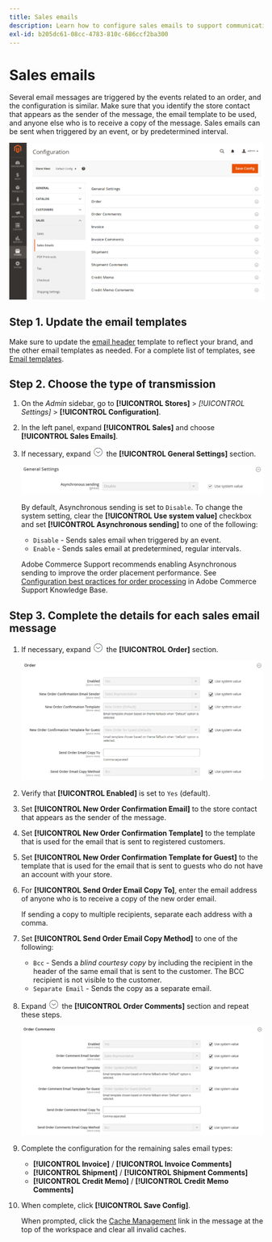 ```yaml
---
title: Sales emails
description: Learn how to configure sales emails to support communications to customers about their orders.
exl-id: b205dc61-08cc-4783-810c-686ccf2ba300
---
```

# Sales emails

Several email messages are triggered by the events related to an order, and the configuration is similar. Make sure that you identify the store contact that appears as the sender of the message, the email template to be used, and anyone else who is to receive a copy of the message. Sales emails can be sent when triggered by an event, or by predetermined interval.

![Sales configuration - sales emails](./assets/config-sales-sales-email-full.png)<!-- zoom -->

## Step 1. Update the email templates

Make sure to update the [email header](../systems/email-template-custom.md#header-template) template to reflect your brand, and the other email templates as needed. For a complete list of templates, see [Email templates](../systems/email-templates.md).

## Step 2. Choose the type of transmission

1. On the _Admin_ sidebar, go to **[!UICONTROL Stores]** > _[!UICONTROL Settings]_ > **[!UICONTROL Configuration]**.

1. In the left panel, expand **[!UICONTROL Sales]** and choose **[!UICONTROL Sales Emails]**.

1. If necessary, expand ![Expansion selector](../assets/icon-display-expand.png) the  **[!UICONTROL General Settings]** section.

   ![Sales configuration - sales email general settings](../configuration-reference/sales/assets/sales-emails-general-settings.png)<!-- zoom -->

   By default, Asynchronous sending is set to `Disable`. To change the system setting, clear the **[!UICONTROL Use system value]** checkbox and set **[!UICONTROL Asynchronous sending]** to one of the following:

   - `Disable` - Sends sales email when triggered by an event.
   - `Enable` - Sends sales email at predetermined, regular intervals.

   Adobe Commerce Support recommends enabling Asynchronous sending to improve the order placement performance. See [Configuration best practices for order processing](https://experienceleague.adobe.com/docs/commerce-operations/implementation-playbook/best-practices/maintenance/order-processing-configuration.html) in Adobe Commerce Support Knowledge Base.

## Step 3. Complete the details for each sales email message

1. If necessary, expand ![Expansion selector](../assets/icon-display-expand.png) the **[!UICONTROL Order]** section.

   ![Sales configuration - sales emails order](../configuration-reference/sales/assets/sales-emails-order.png)<!-- zoom -->

1.  Verify that **[!UICONTROL Enabled]** is set to `Yes` (default).

1. Set **[!UICONTROL New Order Confirmation Email]** to the store contact that appears as the sender of the message.

1. Set **[!UICONTROL New Order Confirmation Template]** to the template that is used for the email that is sent to registered customers.

1. Set **[!UICONTROL New Order Confirmation Template for Guest]** to the template that is used for the email that is sent to guests who do not have an account with your store.

1. For **[!UICONTROL Send Order Email Copy To]**, enter the email address of anyone who is to receive a copy of the new order email.

   If sending a copy to multiple recipients, separate each address with a comma.

1. Set **[!UICONTROL Send Order Email Copy Method]** to one of the following:

   - `Bcc` -  Sends a _blind courtesy copy_ by including the recipient in the header of the same email that is sent to the customer. The BCC recipient is not visible to the customer.
   - `Separate Email` - Sends the copy as a separate email.

1. Expand ![Expansion selector](../assets/icon-display-expand.png) the **[!UICONTROL Order Comments]** section and repeat these steps.

   ![Sales configuration - Sales emails order comments](../configuration-reference/sales/assets/sales-emails-order-comments.png)<!-- zoom -->

1. Complete the configuration for the remaining sales email types:

    - **[!UICONTROL Invoice]** / **[!UICONTROL Invoice Comments]**
    - **[!UICONTROL Shipment]** / **[!UICONTROL Shipment Comments]**
    - **[!UICONTROL Credit Memo]** / **[!UICONTROL Credit Memo Comments]**

1. When complete, click **[!UICONTROL Save Config]**.

   When prompted, click the [Cache Management](../systems/cache-management.md) link in the message at the top of the workspace and clear all invalid caches.

